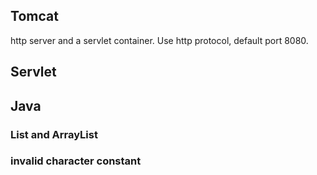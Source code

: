 
## Tomcat
http server and a servlet container. Use http protocol, default port 8080.

## Servlet

## Java
### List and ArrayList
### invalid character constant 